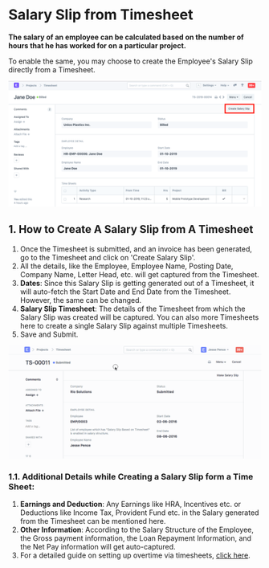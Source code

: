 
# Salary Slip from Timesheet



**The salary of an employee can be calculated based on the number of hours that he has worked for on a particular project.**


To enable the same, you may choose to create the Employee's Salary Slip directly from a Timesheet.


![Salary Slip](/files/projects-salary-slip-from-timesheet.png)


## 1. How to Create A Salary Slip from A Timesheet


1. Once the Timesheet is submitted, and an invoice has been generated, go to the Timesheet and click on 'Create Salary Slip'.
2. All the details, like the Employee, Employee Name, Posting Date, Company Name, Letter Head, etc. will get captured from the Timesheet.
3. **Dates**: Since this Salary Slip is getting generated out of a Timesheet, it will auto-fetch the Start Date and End Date from the Timesheet. However, the same can be changed.
4. **Salary Slip Timesheet**: The details of the Timesheet from which the Salary Slip was created will be captured. You can also more Timesheets here to create a single Salary Slip against multiple Timesheets.
5. Save and Submit.


![Salary Slip](/files/timesheet-salary-slip-4.gif)


### 1.1. Additional Details while Creating a Salary Slip form a Time Sheet:


1. **Earnings and Deduction**: Any Earnings like HRA, Incentives etc. or Deductions like Income Tax, Provident Fund etc. in the Salary generated from the Timesheet can be mentioned here.
2. **Other Information**: According to the Salary Structure of the Employee, the Gross payment information, the Loan Repayment Information, and the Net Pay information will get auto-captured.
3. For a detailed guide on setting up overtime via timesheets, [click here](https://docs.erpnext.com/docs/en/human-resources/articles/create-payroll-entry-with-timesheets).




